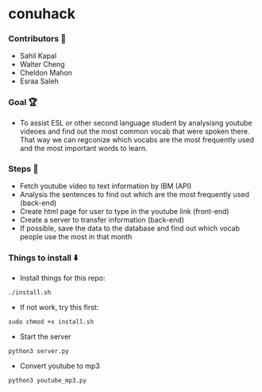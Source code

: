 # conuhack

### Contributors :busts_in_silhouette:
- Sahil Kapal
- Walter Cheng
- Cheldon Mahon
- Esraa Saleh

### Goal :trophy:
- To assist ESL or other second language student by analysisng youtube videoes and find out the most common vocab that were spoken there. That way we can regconize which vocabs are the most frequently used and the most important words to learn.

### Steps :feet:
- Fetch youtube video to text information by IBM (API)
- Analysis the sentences to find out which are the most frequently used (back-end)
- Create html page for user to type in the youtube link (front-end)
- Create a server to transfer information (back-end)
- If possible, save the data to the database and find out which vocab people use the most in that month

### Things to install :arrow_down:
- Install things for this repo:
```
./install.sh
```
- If not work, try this first:
```
sudo chmod +x install.sh
```

- Start the server
```
python3 server.py
```

- Convert youtube to mp3
```
python3 youtube_mp3.py
```